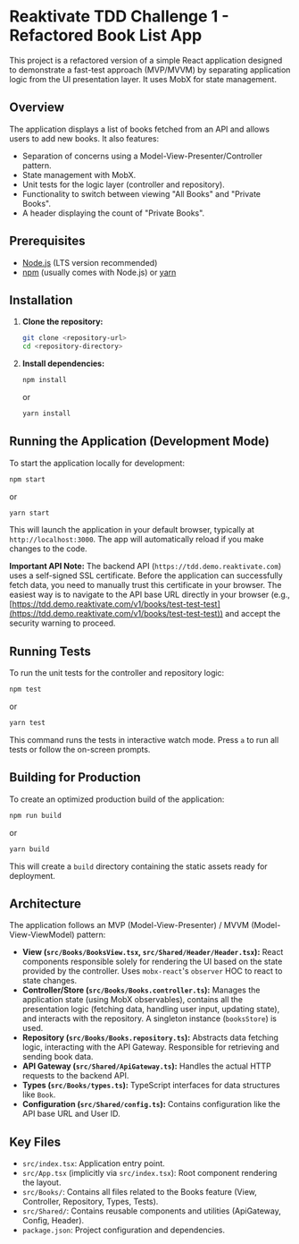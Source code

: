 # Reaktivate TDD Challenge 1 - Refactored Book List App

This project is a refactored version of a simple React application designed to demonstrate a fast-test approach (MVP/MVVM) by separating application logic from the UI presentation layer. It uses MobX for state management.

## Overview

The application displays a list of books fetched from an API and allows users to add new books. It also features:

*   Separation of concerns using a Model-View-Presenter/Controller pattern.
*   State management with MobX.
*   Unit tests for the logic layer (controller and repository).
*   Functionality to switch between viewing "All Books" and "Private Books".
*   A header displaying the count of "Private Books".

## Prerequisites

*   [Node.js](https://nodejs.org/) (LTS version recommended)
*   [npm](https://www.npmjs.com/) (usually comes with Node.js) or [yarn](https://yarnpkg.com/)

## Installation

1.  **Clone the repository:**
    ```bash
    git clone <repository-url>
    cd <repository-directory>
    ```
2.  **Install dependencies:**
    ```bash
    npm install
    ```
    or
    ```bash
    yarn install
    ```

## Running the Application (Development Mode)

To start the application locally for development:

```bash
npm start
```

or

```bash
yarn start
```

This will launch the application in your default browser, typically at `http://localhost:3000`. The app will automatically reload if you make changes to the code.

**Important API Note:** The backend API (`https://tdd.demo.reaktivate.com`) uses a self-signed SSL certificate. Before the application can successfully fetch data, you need to manually trust this certificate in your browser. The easiest way is to navigate to the API base URL directly in your browser (e.g., [https://tdd.demo.reaktivate.com/v1/books/test-test-test](https://tdd.demo.reaktivate.com/v1/books/test-test-test)) and accept the security warning to proceed.

## Running Tests

To run the unit tests for the controller and repository logic:

```bash
npm test
```

or

```bash
yarn test
```

This command runs the tests in interactive watch mode. Press `a` to run all tests or follow the on-screen prompts.

## Building for Production

To create an optimized production build of the application:

```bash
npm run build
```

or

```bash
yarn build
```

This will create a `build` directory containing the static assets ready for deployment.

## Architecture

The application follows an MVP (Model-View-Presenter) / MVVM (Model-View-ViewModel) pattern:

*   **View (`src/Books/BooksView.tsx`, `src/Shared/Header/Header.tsx`):** React components responsible solely for rendering the UI based on the state provided by the controller. Uses `mobx-react`'s `observer` HOC to react to state changes.
*   **Controller/Store (`src/Books/Books.controller.ts`):** Manages the application state (using MobX observables), contains all the presentation logic (fetching data, handling user input, updating state), and interacts with the repository. A singleton instance (`booksStore`) is used.
*   **Repository (`src/Books/Books.repository.ts`):** Abstracts data fetching logic, interacting with the API Gateway. Responsible for retrieving and sending book data.
*   **API Gateway (`src/Shared/ApiGateway.ts`):** Handles the actual HTTP requests to the backend API.
*   **Types (`src/Books/types.ts`):** TypeScript interfaces for data structures like `Book`.
*   **Configuration (`src/Shared/config.ts`):** Contains configuration like the API base URL and User ID.

## Key Files

*   `src/index.tsx`: Application entry point.
*   `src/App.tsx` (implicitly via `src/index.tsx`): Root component rendering the layout.
*   `src/Books/`: Contains all files related to the Books feature (View, Controller, Repository, Types, Tests).
*   `src/Shared/`: Contains reusable components and utilities (ApiGateway, Config, Header).
*   `package.json`: Project configuration and dependencies. 